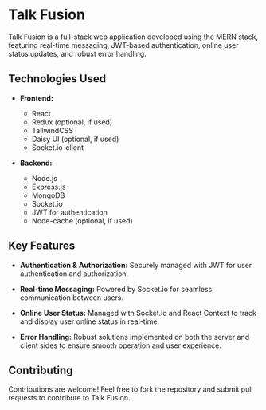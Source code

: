 # Talk Fusion

Talk Fusion is a full-stack web application developed using the MERN stack, featuring real-time messaging, JWT-based authentication, online user status updates, and robust error handling.

## Technologies Used

- **Frontend:**
  - React
  - Redux (optional, if used)
  - TailwindCSS
  - Daisy UI (optional, if used)
  - Socket.io-client

- **Backend:**
  - Node.js
  - Express.js
  - MongoDB
  - Socket.io
  - JWT for authentication
  - Node-cache (optional, if used)

## Key Features

- **Authentication & Authorization:**
  Securely managed with JWT for user authentication and authorization.

- **Real-time Messaging:**
  Powered by Socket.io for seamless communication between users.

- **Online User Status:**
  Managed with Socket.io and React Context to track and display user online status in real-time.

- **Error Handling:**
  Robust solutions implemented on both the server and client sides to ensure smooth operation and user experience.

## Contributing

Contributions are welcome! Feel free to fork the repository and submit pull requests to contribute to Talk Fusion.
